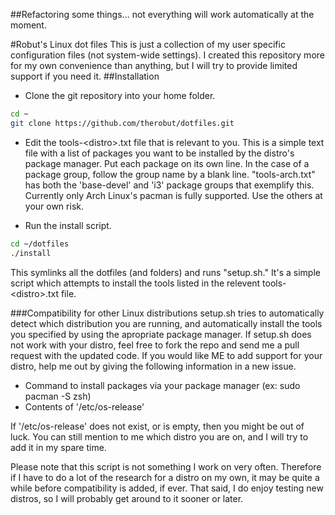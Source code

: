 ##Refactoring some things... not everything will work automatically at the moment.

#Robut's Linux dot files
This is just a collection of my user specific configuration files (not system-wide settings).
I created this repository more for my own convenience than anything,
but I will try to provide limited support if you need it.
##Installation
- Clone the git repository into your home folder.
``` bash
cd ~
git clone https://github.com/therobut/dotfiles.git
```

- Edit the tools-\<distro\>.txt file that is relevant to you. This is a simple text file with a list of packages you want to be installed by the distro's package manager. Put each package on its own line. In the case of a package group, follow the group name by a blank line. "tools-arch.txt" has both the 'base-devel' and 'i3' package groups that exemplify this. Currently only Arch Linux's pacman is fully supported. Use the others at your own risk.

- Run the install script.
``` bash
cd ~/dotfiles
./install
```
This symlinks all the dotfiles (and folders) and runs "setup.sh." It's a simple script which attempts to install the tools listed in the relevent tools-\<distro\>.txt file.

###Compatibility for other Linux distributions
setup.sh tries to automatically detect which distribution you are running, and automatically
install the tools you specified by using the apropriate package manager. 
If setup.sh does not work with your distro, feel free
to fork the repo and send me a pull request with the updated code. If you would like ME to 
add support for your distro, help me out by giving the following information in a new issue.
* Command to install packages via your package manager (ex: sudo pacman -S zsh)
* Contents of '/etc/os-release'

If '/etc/os-release' does not exist, or is empty, then you might be out of luck. You can still mention to me
which distro you are on, and I will try to add it in my spare time. 

Please note that this script is not 
something I work on very often. Therefore if I have to do a lot of the research for a distro on my own, it may
be quite a while before compatibility is added, if ever. That said, I do enjoy testing new distros, so I will 
probably get around to it sooner or later.
